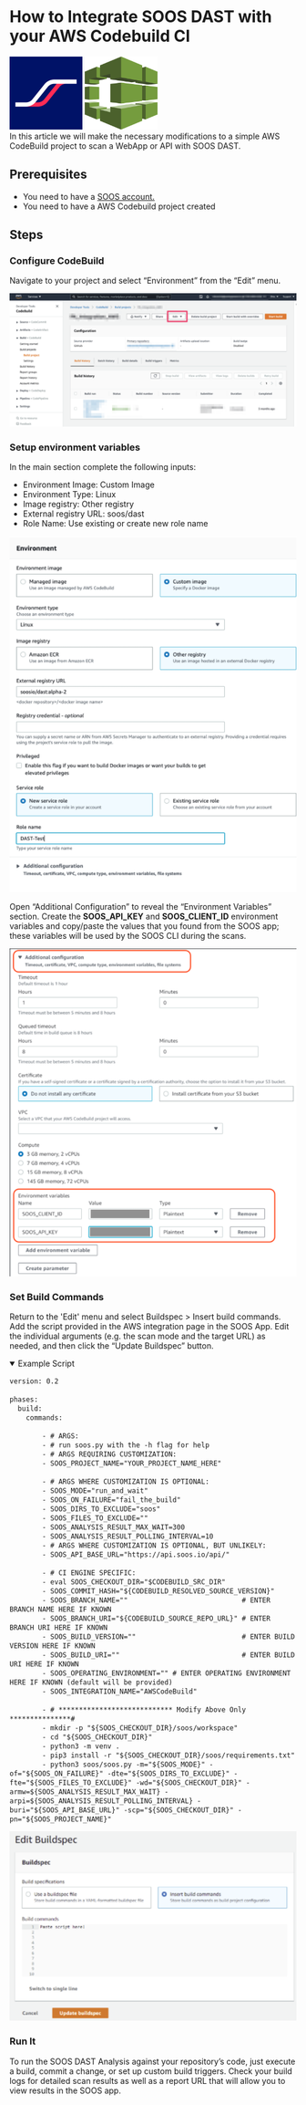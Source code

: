 # How to Integrate SOOS DAST with your AWS Codebuild CI
<div>
<img src="../assets/img/SOOS-Icon.png" alt="SOOS" width="128" height="128">
<img src="../assets/img/codebuild.png" alt="GitLab" width="128" height="128">
</div>
In this article we will make the necessary modifications to a simple AWS CodeBuild project to scan a WebApp or API with SOOS DAST.

## Prerequisites
- You need to have a [SOOS account.](https://app.soos.io/register)
- You need to have a AWS Codebuild project created

## Steps

### **Configure CodeBuild**

Navigate to your project and select “Environment” from the “Edit” menu.


<img src="../assets/img/codebuild-edit.png">

### **Setup environment variables**
In the main section complete the following inputs:
- Environment Image: Custom Image
- Environment Type: Linux
- Image registry: Other registry
- External registry URL: soos/dast
- Role Name: Use existing or create new role name

<img src="../assets/img/codebuild-envs.png">

Open “Additional Configuration” to reveal the “Environment Variables” section. Create the **SOOS_API_KEY**  and **SOOS_CLIENT_ID** environment variables and copy/paste the values that you found from the SOOS app; these variables will be used by the SOOS CLI during the scans.

<img src="../assets/img/codebuild-additionalconfig.png">

### **Set Build Commands**
Return to the 'Edit' menu and select Buildspec > Insert build commands.  Add the script provided in the AWS integration page in the SOOS App. Edit the individual arguments (e.g. the scan mode and the target URL) as needed, and then click the “Update Buildspec” button.

<details open>
<summary> Example Script </summary>

```
version: 0.2

phases:
  build:
    commands:

        - # ARGS:
        - # run soos.py with the -h flag for help
        - # ARGS REQUIRING CUSTOMIZATION:
        - SOOS_PROJECT_NAME="YOUR_PROJECT_NAME_HERE"
        
        - # ARGS WHERE CUSTOMIZATION IS OPTIONAL:
        - SOOS_MODE="run_and_wait"
        - SOOS_ON_FAILURE="fail_the_build"
        - SOOS_DIRS_TO_EXCLUDE="soos"
        - SOOS_FILES_TO_EXCLUDE=""
        - SOOS_ANALYSIS_RESULT_MAX_WAIT=300
        - SOOS_ANALYSIS_RESULT_POLLING_INTERVAL=10
        - # ARGS WHERE CUSTOMIZATION IS OPTIONAL, BUT UNLIKELY:
        - SOOS_API_BASE_URL="https://api.soos.io/api/"
        
        - # CI ENGINE SPECIFIC:
        - eval SOOS_CHECKOUT_DIR="$CODEBUILD_SRC_DIR"
        - SOOS_COMMIT_HASH="${CODEBUILD_RESOLVED_SOURCE_VERSION}"
        - SOOS_BRANCH_NAME=""                            # ENTER BRANCH NAME HERE IF KNOWN
        - SOOS_BRANCH_URI="${CODEBUILD_SOURCE_REPO_URL}" # ENTER BRANCH URI HERE IF KNOWN
        - SOOS_BUILD_VERSION=""                          # ENTER BUILD VERSION HERE IF KNOWN
        - SOOS_BUILD_URI=""                              # ENTER BUILD URI HERE IF KNOWN
        - SOOS_OPERATING_ENVIRONMENT="" # ENTER OPERATING ENVIRONMENT HERE IF KNOWN (default will be provided)
        - SOOS_INTEGRATION_NAME="AWSCodeBuild"

        - # **************************** Modify Above Only ***************#
        - mkdir -p "${SOOS_CHECKOUT_DIR}/soos/workspace"
        - cd "${SOOS_CHECKOUT_DIR}"
        - python3 -m venv .
        - pip3 install -r "${SOOS_CHECKOUT_DIR}/soos/requirements.txt"
        - python3 soos/soos.py -m="${SOOS_MODE}" -of="${SOOS_ON_FAILURE}" -dte="${SOOS_DIRS_TO_EXCLUDE}" -fte="${SOOS_FILES_TO_EXCLUDE}" -wd="${SOOS_CHECKOUT_DIR}" -armw=${SOOS_ANALYSIS_RESULT_MAX_WAIT} -arpi=${SOOS_ANALYSIS_RESULT_POLLING_INTERVAL} -buri="${SOOS_API_BASE_URL}" -scp="${SOOS_CHECKOUT_DIR}" -pn="${SOOS_PROJECT_NAME}" 
```

</details>

<img src="../assets/img/codebuild-buildspec.png">


### **Run It**
To run the SOOS DAST Analysis against your repository’s code, just execute a build, commit a change, or set up custom build triggers. Check your build logs for detailed scan results as well as a report URL that will allow you to view results in the SOOS app. 

